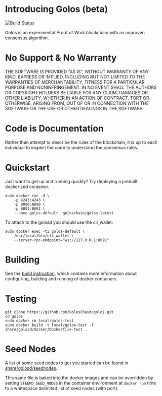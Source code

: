 # Introducing Golos (beta)

[![Build Status](https://travis-ci.org/GolosChain/golos.svg?branch=master)](https://travis-ci.org/GolosChain/golos)

Golos is an experimental Proof of Work blockchain with an unproven consensus
algorithm.

# No Support & No Warranty

THE SOFTWARE IS PROVIDED "AS IS", WITHOUT WARRANTY OF ANY KIND, EXPRESS OR
IMPLIED, INCLUDING BUT NOT LIMITED TO THE WARRANTIES OF MERCHANTABILITY,
FITNESS FOR A PARTICULAR PURPOSE AND NONINFRINGEMENT. IN NO EVENT SHALL THE
AUTHORS OR COPYRIGHT HOLDERS BE LIABLE FOR ANY CLAIM, DAMAGES OR OTHER
LIABILITY, WHETHER IN AN ACTION OF CONTRACT, TORT OR OTHERWISE, ARISING
FROM, OUT OF OR IN CONNECTION WITH THE SOFTWARE OR THE USE OR OTHER DEALINGS
IN THE SOFTWARE.

# Code is Documentation

Rather than attempt to describe the rules of the blockchain, it is up to
each individual to inspect the code to understand the consensus rules.

# Quickstart

Just want to get up and running quickly?  Try deploying a prebuilt dockerized container. 

```
sudo docker run -d \
    -p 4243:4243 \
    -p 8090:8090 \
    -p 8091:8091 \
    --name golos-default  goloschain/golos:latest
```    

To attach to the golosd you should use the cli_wallet:
```
sudo docker exec -ti golos-default \
    /usr/local/bin/cli_wallet \
    --server-rpc-endpoint="ws://127.0.0.1:8091"
```

# Building

See the [build instruction](https://github.com/GolosChain/golos/wiki/Build-instruction), which contains 
more information about configuring, building and running of docker containers.

# Testing

```
git clone https://github.com/GolosChain/golos.git
cd golos
sudo docker rm local/golos-test
sudo docker build -t local/golos-test -f share/golosd/docker/Dockerfile-test .
```

# Seed Nodes

A list of some seed nodes to get you started can be found in
[share/golosd/seednodes](share/golosd/seednodes).

This same file is baked into the docker images and can be overridden by
setting `STEEMD_SEED_NODES` in the container environment at `docker run`
time to a whitespace delimited list of seed nodes (with port).

